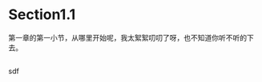 <link rel="stylesheet" type="text/css" href="../auto-number-title.css" />

# Section1.1

第一章的第一小节，从哪里开始呢，我太絮絮叨叨了呀，也不知道你听不听的下去。

## 
sdf

##
